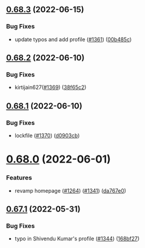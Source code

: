 ## [0.68.3](https://github.com/EddieHubCommunity/LinkFree/compare/v0.68.2...v0.68.3) (2022-06-15)


### Bug Fixes

* update typos and add profile ([#1361](https://github.com/EddieHubCommunity/LinkFree/issues/1361)) ([00b485c](https://github.com/EddieHubCommunity/LinkFree/commit/00b485cae50ddae9ea585feaa310a9dd75d713a4))



## [0.68.2](https://github.com/EddieHubCommunity/LinkFree/compare/v0.68.1...v0.68.2) (2022-06-10)


### Bug Fixes

* kirtijain627([#1369](https://github.com/EddieHubCommunity/LinkFree/issues/1369)) ([38f65c2](https://github.com/EddieHubCommunity/LinkFree/commit/38f65c2b814ff30cf656a8169b3127ccab04dce1))



## [0.68.1](https://github.com/EddieHubCommunity/LinkFree/compare/v0.68.0...v0.68.1) (2022-06-10)


### Bug Fixes

* lockfile ([#1370](https://github.com/EddieHubCommunity/LinkFree/issues/1370)) ([d0903cb](https://github.com/EddieHubCommunity/LinkFree/commit/d0903cbd2556ec9b0f42209f1f35d77576019bca))



# [0.68.0](https://github.com/EddieHubCommunity/LinkFree/compare/v0.67.1...v0.68.0) (2022-06-01)


### Features

* revamp homepage ([#1264](https://github.com/EddieHubCommunity/LinkFree/issues/1264)) ([#1341](https://github.com/EddieHubCommunity/LinkFree/issues/1341)) ([da767e0](https://github.com/EddieHubCommunity/LinkFree/commit/da767e06693b6e8ceee3e14f9d79ace1d22b487e))



## [0.67.1](https://github.com/EddieHubCommunity/LinkFree/compare/v0.67.0...v0.67.1) (2022-05-31)


### Bug Fixes

* typo in Shivendu Kumar's profile ([#1344](https://github.com/EddieHubCommunity/LinkFree/issues/1344)) ([168bf27](https://github.com/EddieHubCommunity/LinkFree/commit/168bf27cd5cc5b9347508c119fd304acfacb6c5c))



